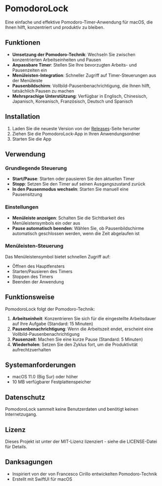 # PomodoroLock

Eine einfache und effektive Pomodoro-Timer-Anwendung für macOS, die Ihnen hilft, konzentriert und produktiv zu bleiben.

## Funktionen

- **Umsetzung der Pomodoro-Technik**: Wechseln Sie zwischen konzentrierten Arbeitseinheiten und Pausen
- **Anpassbare Timer**: Stellen Sie Ihre bevorzugten Arbeits- und Pausenzeiten ein
- **Menüleisten-Integration**: Schneller Zugriff auf Timer-Steuerungen aus der Menüleiste
- **Pausenbildschirm**: Vollbild-Pausenbenachrichtigung, die Ihnen hilft, tatsächlich Pausen zu machen
- **Mehrsprachige Unterstützung**: Verfügbar in Englisch, Chinesisch, Japanisch, Koreanisch, Französisch, Deutsch und Spanisch

## Installation

1. Laden Sie die neueste Version von der [Releases](https://github.com/yourusername/PomodoroLock/releases)-Seite herunter
2. Ziehen Sie die PomodoroLock-App in Ihren Anwendungsordner
3. Starten Sie die App

## Verwendung

### Grundlegende Steuerung

- **Start/Pause**: Starten oder pausieren Sie den aktuellen Timer
- **Stopp**: Setzen Sie den Timer auf seinen Ausgangszustand zurück
- **In den Pausenmodus wechseln**: Starten Sie manuell eine Pausensitzung

### Einstellungen

- **Menüleiste anzeigen**: Schalten Sie die Sichtbarkeit des Menüleistensymbols ein oder aus
- **Pause automatisch beenden**: Wählen Sie, ob Pausenbildschirme automatisch geschlossen werden, wenn die Zeit abgelaufen ist

### Menüleisten-Steuerung

Das Menüleistensymbol bietet schnellen Zugriff auf:
- Öffnen des Hauptfensters
- Starten/Pausieren des Timers
- Stoppen des Timers
- Beenden der Anwendung

## Funktionsweise

PomodoroLock folgt der Pomodoro-Technik:

1. **Arbeitseinheit**: Konzentrieren Sie sich für die eingestellte Arbeitsdauer auf Ihre Aufgabe (Standard: 15 Minuten)
2. **Pausenbenachrichtigung**: Wenn die Arbeitszeit endet, erscheint eine Vollbild-Pausenbenachrichtigung
3. **Pausenzeit**: Machen Sie eine kurze Pause (Standard: 5 Minuten)
4. **Wiederholen**: Setzen Sie den Zyklus fort, um die Produktivität aufrechtzuerhalten

## Systemanforderungen

- macOS 11.0 (Big Sur) oder höher
- 10 MB verfügbarer Festplattenspeicher

## Datenschutz

PomodoroLock sammelt keine Benutzerdaten und benötigt keinen Internetzugang.

## Lizenz

Dieses Projekt ist unter der MIT-Lizenz lizenziert - siehe die LICENSE-Datei für Details.

## Danksagungen

- Inspiriert von der von Francesco Cirillo entwickelten Pomodoro-Technik
- Erstellt mit SwiftUI für macOS